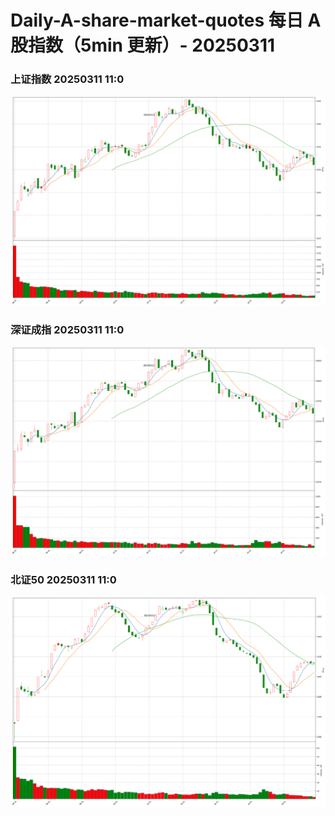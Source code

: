 
# Daily-A-share-market-quotes 每日 A 股指数（5min 更新）- 20250311

### 上证指数 20250311 11:0
![](./fig/2025/3/20250311-sh000001.png)

### 深证成指 20250311 11:0
![](./fig/2025/3/20250311-sz399001.png)

### 北证50 20250311 11:0
![](./fig/2025/3/20250311-bj899050.png)
